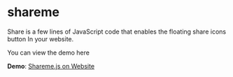 # shareme
Share is a few lines of JavaScript code that enables the floating share icons button In your  website.

You can view the demo here

**Demo**: [Shareme.js on Website](https://buddhalimbu.github.io/shareme/index.html)
